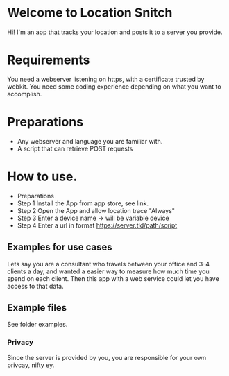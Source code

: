 # Welcome to Location Snitch

Hi! I'm an app that tracks your location and posts it to a server you provide.

# Requirements

You need a webserver listening on https, with a certificate trusted by webkit.
You need some coding experience depending on what you want to accomplish.


# Preparations

- Any webserver and language you are familiar with.
- A script that can retrieve POST requests

# How to use.

- Preparations
- Step 1 Install the App from app store, see link.
- Step 2 Open the App and allow location trace "Always"
- Step 3 Enter a device name -> will be variable device
- Step 4 Enter a url in format https://server.tld/path/script


## Examples for use cases

Lets say you are a consultant who travels between your office and 3-4 clients a day, and wanted a easier way to measure how much time you spend on each client. Then this app with a web service could let you have access to that data.

## Example files

See folder examples.

### Privacy

Since the server is provided by you, you are responsible for your own privcay, nifty ey.
